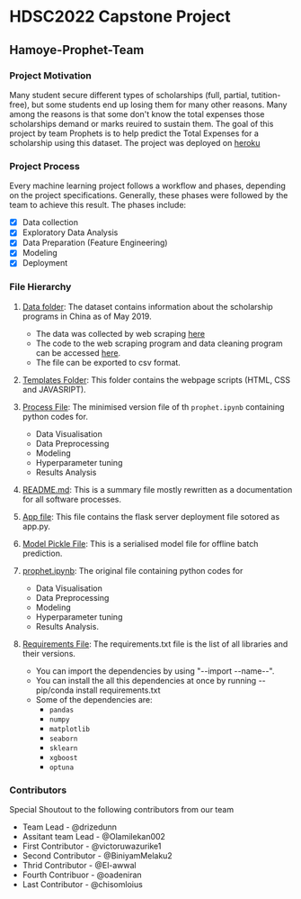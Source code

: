 # HDSC2022 Capstone Project
## Hamoye-Prophet-Team

### Project Motivation
Many student secure different types of scholarships (full, partial, tutition-free), but some students end up losing them for many other reasons. 
Many among the reasons is that some don't know the total expenses those scholarships demand or marks reuired to sustain them. 
The goal of this project by team Prophets is to help predict the Total Expenses for a scholarship using this dataset.
The project was deployed on [heroku](https://predict-scholarship-fee-app.herokuapp.com/)

### Project Process
Every machine learning project follows a workflow and phases, depending on the project specifications. Generally, these phases were followed by the 
team to achieve this result. The phases include:
- [x] Data collection
- [x] Exploratory Data Analysis
- [x] Data Preparation (Feature Engineering)
- [x] Modeling
- [x] Deployment

### File Hierarchy
1. [Data folder](https://github.com/drissdunn/Hamoye-Prophet-Team/tree/main/data):
The dataset contains information about the scholarship programs in China as of May 2019.
   - The data was collected by web scraping [here](https://www.cucas.edu.cn/china_scholarships/)
   - The code to the web scraping program and data cleaning program can be accessed [here](https://github.com/mcmuralishclint/CUCAS).
   - The file can be exported to csv format.

2. [Templates Folder](https://github.com/drissdunn/Hamoye-Prophet-Team/tree/main/templates):
This folder contains the webpage scripts (HTML, CSS and JAVASRIPT).

3. [Process File](https://github.com/drissdunn/Hamoye-Prophet-Team/blob/main/Procfile):
The minimised version file of th `prophet.ipynb` containing python codes for.
   - Data Visualisation
   - Data Preprocessing
   - Modeling
   - Hyperparameter tuning
   - Results Analysis

4. [README.md](https://github.com/drissdunn/Hamoye-Prophet-Team/blob/main/README.md):
This is a summary file mostly rewritten as a documentation for all software processes.

5. [App file](https://github.com/drissdunn/Hamoye-Prophet-Team/blob/main/app.py):
This file contains the flask server deployment file sotored as app.py.

6. [Model Pickle File](https://github.com/drissdunn/Hamoye-Prophet-Team/blob/main/model.pkl):
This is a serialised model file for offline batch prediction.

7. [prophet.ipynb](https://github.com/drissdunn/Hamoye-Prophet-Team/blob/main/prophet.ipynb): The original file containing python codes for
   - Data Visualisation
   - Data Preprocessing
   - Modeling
   - Hyperparameter tuning
   - Results Analysis.

7. [Requirements File](https://github.com/drissdunn/Hamoye-Prophet-Team/blob/main/requirements.txt): The requirements.txt file is the list of all libraries and their versions.
    - You can import the dependencies by using "--import --name--".
    - You can install the all this dependencies at once by running --pip/conda install requirements.txt
    - Some of the dependencies are:
        - `pandas`
        - `numpy`
        - `matplotlib`
        - `seaborn`
        - `sklearn`
        - `xgboost`
        - `optuna`

### Contributors
Special Shoutout to the following contributors from our team
- Team Lead - @drizedunn
- Assitant team Lead - @Olamilekan002
- First Contributor - @victoruwazurike1
- Second Contributor - @BiniyamMelaku2
- Thrid Contributor - @El-awwal
- Fourth Contribuor - @oadeniran
- Last Contributor - @chisomloius
